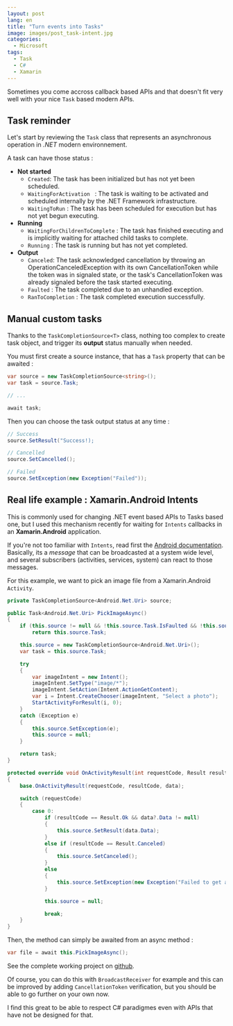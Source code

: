 ```yaml
---
layout: post
lang: en
title: "Turn events into Tasks"
image: images/post_task-intent.jpg
categories:
  - Microsoft
tags:
  - Task
  - C#
  - Xamarin
---
```


Sometimes you come accross callback based APIs and that doesn't fit very well with your nice `Task` based modern APIs.

## Task reminder

Let's start by reviewing the `Task` class that represents an asynchronous operation in *.NET* modern environnement.

A task can have those status :

* **Not started**
	* `Created`: The task has been initialized but has not yet been scheduled.
	* `WaitingForActivation	` : The task is waiting to be activated and scheduled internally by the .NET Framework infrastructure.
	* `WaitingToRun` : The task has been scheduled for execution but has not yet begun executing.
* **Running**
	* `WaitingForChildrenToComplete` : The task has finished executing and is implicitly waiting for attached child tasks to complete.
	* `Running` : The task is running but has not yet completed.
* **Output**
	* `Canceled`: The task acknowledged cancellation by throwing an OperationCanceledException with its own CancellationToken while the token was in signaled state, or the task's CancellationToken was already signaled before the task started executing.
	* `Faulted` :	 The task completed due to an unhandled exception.
	* `RanToCompletion`	 : The task completed execution successfully.

## Manual custom tasks

Thanks to the `TaskCompletionSource<T>` class, nothing too complex to create task object, and trigger its **output** status manually when needed.

You must first create a source instance, that has a `Task` property that can be awaited :

```csharp
var source = new TaskCompletionSource<string>();
var task = source.Task;

// ...

await task;
```

Then you can choose the task output status at any time :

```csharp
// Success
source.SetResult("Success!);

// Cancelled
source.SetCancelled();

// Failed
source.SetException(new Exception("Failed"));
```


## Real life example : Xamarin.Android Intents

This is commonly used for changing .NET event based APIs to Tasks based one, but I used this mechanism recently for waiting for `Intents` callbacks in an **Xamarin.Android** application.

If you're not too familiar with `Intents`, read first the [Android documentation](https://developer.android.com/reference/android/content/Intent.html). Basically, its a *message* that can be broadcasted at a system wide level, and several subscribers (activities, services, system) can react to those messages.

For this example, we want to pick an image file from a Xamarin.Android `Activity`.

```csharp
private TaskCompletionSource<Android.Net.Uri> source;

public Task<Android.Net.Uri> PickImageAsync()
{
	if (this.source != null && !this.source.Task.IsFaulted && !this.source.Task.IsCanceled)
		return this.source.Task;

	this.source = new TaskCompletionSource<Android.Net.Uri>();
	var task = this.source.Task;

	try
	{
		var imageIntent = new Intent();
		imageIntent.SetType("image/*");
		imageIntent.SetAction(Intent.ActionGetContent);
		var i = Intent.CreateChooser(imageIntent, "Select a photo");
		StartActivityForResult(i, 0);
	}
	catch (Exception e)
	{
		this.source.SetException(e);
		this.source = null;
	}

	return task;
}

protected override void OnActivityResult(int requestCode, Result resultCode, Intent data)
{
	base.OnActivityResult(requestCode, resultCode, data);

	switch (requestCode)
	{
		case 0:
			if (resultCode == Result.Ok && data?.Data != null)
			{
				this.source.SetResult(data.Data);
			}
			else if (resultCode == Result.Canceled)
			{
				this.source.SetCanceled();
			}
			else
			{
				this.source.SetException(new Exception("Failed to get a file"));
			}

			this.source = null;

			break;
	}
}
```

Then, the method can simply be awaited from an async method :

```csharp
var file = await this.PickImageAsync();
```

See the complete working project on [github](https://github.com/aloisdeniel/aloisdeniel.github.io/tree/master/samples/TaskFromIntent).

Of course, you can do this with `BroadcastReceiver` for example and this can be improved by adding `CancellationToken` verification, but you should be able to go further on your own now.

I find this great to be able to respect C# paradigmes even with APIs that have not be designed for that.
